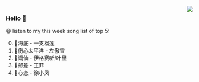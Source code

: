 <img align="right"  src="https://github-readme-stats.vercel.app/api/top-langs/?username=sohyunQVQ" />

### Hello 👋

😄 listen to my this week song list of top 5:

0. 🌈海底 - 一支榴莲
1. 🌈伤心太平洋 - 左傲雪
2. 🌈谪仙 - 伊格赛听/叶里
3. 🌈邮差 - 王菲
4. 🌈心恋 - 徐小凤

